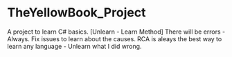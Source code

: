 # TheYellowBook_Project
A project to learn C# basics. [Unlearn - Learn Method]
There will be errors - Always.
Fix issues to learn about the causes. 
RCA is aleays the best way to learn any language - Unlearn what I did wrong.
